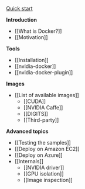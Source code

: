[Quick start](Home#quick-start)

**Introduction**
* [[What is Docker?]]
* [[Motivation]]

**Tools**
* [[Installation]]
* [[nvidia-docker]]
* [[nvidia-docker-plugin]]

**Images**
* [[List of available images]]
  * [[CUDA]]
  * [[NVIDIA Caffe]]
  * [[DIGITS]]
  * [[Third-party]]

**Advanced topics**
* [[Testing the samples]]
* [[Deploy on Amazon EC2]]
* [[Deploy on Azure]]
* [[Internals]]
  * [[NVIDIA driver]]
  * [[GPU isolation]]
  * [[Image inspection]]